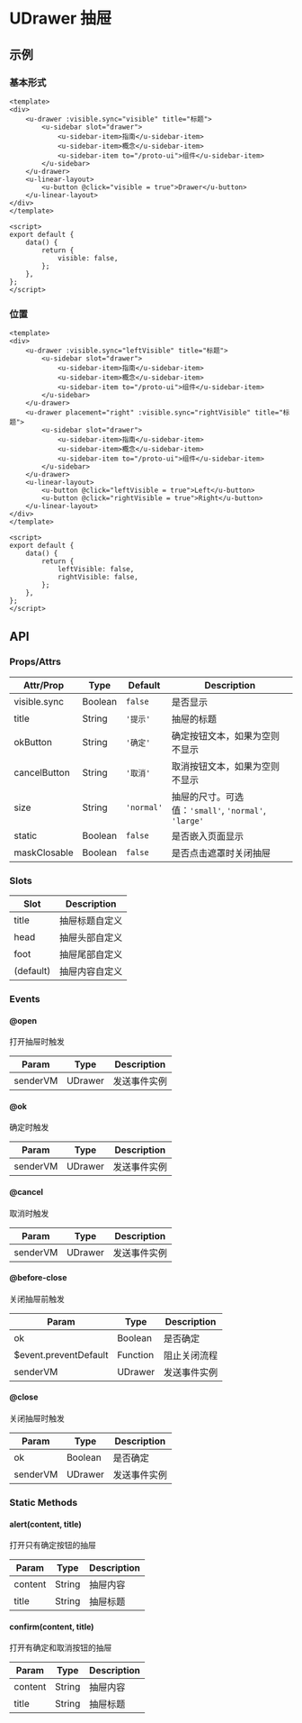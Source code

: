 # UDrawer 抽屉

## 示例
### 基本形式

``` vue
<template>
<div>
    <u-drawer :visible.sync="visible" title="标题">
        <u-sidebar slot="drawer">
            <u-sidebar-item>指南</u-sidebar-item>
            <u-sidebar-item>概念</u-sidebar-item>
            <u-sidebar-item to="/proto-ui">组件</u-sidebar-item>
        </u-sidebar>
    </u-drawer>
    <u-linear-layout>
        <u-button @click="visible = true">Drawer</u-button>
    </u-linear-layout>
</div>
</template>

<script>
export default {
    data() {
        return {
            visible: false,
        };
    },
};
</script>
```

### 位置

``` vue
<template>
<div>
    <u-drawer :visible.sync="leftVisible" title="标题">
        <u-sidebar slot="drawer">
            <u-sidebar-item>指南</u-sidebar-item>
            <u-sidebar-item>概念</u-sidebar-item>
            <u-sidebar-item to="/proto-ui">组件</u-sidebar-item>
        </u-sidebar>
    </u-drawer>
    <u-drawer placement="right" :visible.sync="rightVisible" title="标题">
        <u-sidebar slot="drawer">
            <u-sidebar-item>指南</u-sidebar-item>
            <u-sidebar-item>概念</u-sidebar-item>
            <u-sidebar-item to="/proto-ui">组件</u-sidebar-item>
        </u-sidebar>
    </u-drawer>
    <u-linear-layout>
        <u-button @click="leftVisible = true">Left</u-button>
        <u-button @click="rightVisible = true">Right</u-button>
    </u-linear-layout>
</div>
</template>

<script>
export default {
    data() {
        return {
            leftVisible: false,
            rightVisible: false,
        };
    },
};
</script>
```

## API
### Props/Attrs

| Attr/Prop | Type | Default | Description |
| --------- | ---- | ------- | ----------- |
| visible.sync | Boolean | `false` | 是否显示 |
| title | String | `'提示'` | 抽屉的标题 |
| okButton | String | `'确定'` | 确定按钮文本，如果为空则不显示 |
| cancelButton | String | `'取消'` | 取消按钮文本，如果为空则不显示 |
| size | String | `'normal'` | 抽屉的尺寸。可选值：`'small'`, `'normal'`, `'large'` |
| static | Boolean | `false` | 是否嵌入页面显示 |
| maskClosable | Boolean | `false` | 是否点击遮罩时关闭抽屉 |

### Slots

| Slot | Description |
| ---- | ----------- |
| title | 抽屉标题自定义 |
| head | 抽屉头部自定义 |
| foot | 抽屉尾部自定义 |
| (default) | 抽屉内容自定义 |

### Events

#### @open

打开抽屉时触发

| Param | Type | Description |
| ----- | ---- | ----------- |
| senderVM | UDrawer | 发送事件实例 |

#### @ok

确定时触发

| Param | Type | Description |
| ----- | ---- | ----------- |
| senderVM | UDrawer | 发送事件实例 |

#### @cancel

取消时触发

| Param | Type | Description |
| ----- | ---- | ----------- |
| senderVM | UDrawer | 发送事件实例 |

#### @before-close

关闭抽屉前触发

| Param | Type | Description |
| ----- | ---- | ----------- |
| ok | Boolean | 是否确定 |
| $event.preventDefault | Function | 阻止关闭流程 |
| senderVM | UDrawer | 发送事件实例 |

#### @close
关闭抽屉时触发

| Param | Type | Description |
| ----- | ---- | ----------- |
| ok | Boolean | 是否确定 |
| senderVM | UDrawer | 发送事件实例 |

### Static Methods

#### alert(content, title)

打开只有确定按钮的抽屉

| Param | Type | Description |
| ----- | ---- | ----------- |
| content | String | 抽屉内容 |
| title | String | 抽屉标题 |

#### confirm(content, title)

打开有确定和取消按钮的抽屉

| Param | Type | Description |
| ----- | ---- | ----------- |
| content | String | 抽屉内容 |
| title | String | 抽屉标题 |
